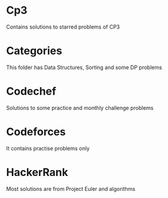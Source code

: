 # Cp3
Contains solutions to starred problems of CP3
# Categories
This folder has Data Structures, Sorting and some DP problems 
# Codechef
Solutions to some practice and monthly challenge problems
# Codeforces
It contains practise problems only
# HackerRank
Most solutions are from Project Euler and algorithms

